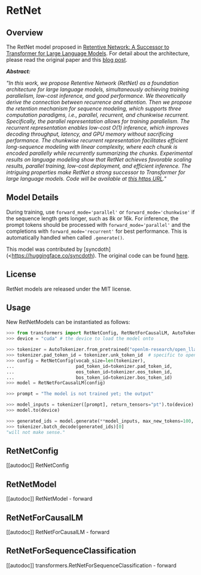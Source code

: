 <!-- MIT License

Copyright (c) 2023  Sehyun Choi and The HuggingFace Inc. team

Permission is hereby granted, free of charge, to any person obtaining a copy
of this software and associated documentation files (the "Software"), to deal
in the Software without restriction, including without limitation the rights
to use, copy, modify, merge, publish, distribute, sublicense, and/or sell
copies of the Software, and to permit persons to whom the Software is
furnished to do so, subject to the following conditions:

The above copyright notice and this permission notice shall be included in all
copies or substantial portions of the Software.

THE SOFTWARE IS PROVIDED "AS IS", WITHOUT WARRANTY OF ANY KIND, EXPRESS OR
IMPLIED, INCLUDING BUT NOT LIMITED TO THE WARRANTIES OF MERCHANTABILITY,
FITNESS FOR A PARTICULAR PURPOSE AND NONINFRINGEMENT. IN NO EVENT SHALL THE
AUTHORS OR COPYRIGHT HOLDERS BE LIABLE FOR ANY CLAIM, DAMAGES OR OTHER
LIABILITY, WHETHER IN AN ACTION OF CONTRACT, TORT OR OTHERWISE, ARISING FROM,
OUT OF OR IN CONNECTION WITH THE SOFTWARE OR THE USE OR OTHER DEALINGS IN THE
SOFTWARE. -->

# RetNet

## Overview

The RetNet model proposed in
[Retentive Network: A Successor to Transformer for Large Language Models](https://arxiv.org/abs/2307.08621).
For detail about the architecture, please read the original paper and this
[blog post](https://medium.com/@choisehyun98/the-rise-of-rnn-review-of-retentive-network-a080a9a1ad1d).

***Abstract:***

*"In this work, we propose Retentive Network (RetNet) as a foundation architecture*
*for large language models, simultaneously achieving training parallelism,*
*low-cost inference, and good performance. We theoretically derive the connection*
*between recurrence and attention. Then we propose the retention mechanism for*
*sequence modeling, which supports three computation paradigms, i.e., parallel,*
*recurrent, and chunkwise recurrent. Specifically, the parallel representation*
*allows for training parallelism. The recurrent representation enables low-cost*
*O(1) inference, which improves decoding throughput, latency, and GPU memory*
*without sacrificing performance. The chunkwise recurrent representation*
*facilitates efficient long-sequence modeling with linear complexity, where each*
*chunk is encoded parallelly while recurrently summarizing the chunks.*
*Experimental results on language modeling show that RetNet achieves favorable*
*scaling results, parallel training, low-cost deployment, and efficient*
*inference. The intriguing properties make RetNet a strong successor to*
*Transformer for large language models. Code will be available at*
*[this https URL](https://www.github.com/microsoft/torchscale)."*


## Model Details

During training, use `forward_mode='parallel'` or `forward_mode='chunkwise'` if the sequence length
gets longer, such as 8k or 16k. For inference, the prompt tokens should be processed with
`forward_mode='parallel'` and the completions with `forward_mode='recurrent'` for best performance.
This is automatically handled when called `.generate()`.

This model was contributed by [syncdoth](<https://huggingface.co/syncdoth).
The original code can be found [here](https://github.com/syncdoth/retnet).


## License

RetNet models are released under the MIT license.

## Usage

New RetNetModels can be instantiated as follows:

```python
>>> from transformers import RetNetConfig, RetNetForCausalLM, AutoTokenizer
>>> device = "cuda" # the device to load the model onto

>>> tokenizer = AutoTokenizer.from_pretrained("openlm-research/open_llama_3b_v2")  # or any tokenizer of your choice
>>> tokenizer.pad_token_id = tokenizer.unk_token_id  # specific to open_llama models
>>> config = RetNetConfig(vocab_size=len(tokenizer),
...                       pad_token_id=tokenizer.pad_token_id,
...                       eos_token_id=tokenizer.eos_token_id,
...                       bos_token_id=tokenizer.bos_token_id)
>>> model = RetNetForCausalLM(config)

>>> prompt = "The model is not trained yet; the output"

>>> model_inputs = tokenizer([prompt], return_tensors="pt").to(device)
>>> model.to(device)

>>> generated_ids = model.generate(**model_inputs, max_new_tokens=100, do_sample=True)
>>> tokenizer.batch_decode(generated_ids)[0]
"will not make sense."
```

## RetNetConfig

[[autodoc]] RetNetConfig

## RetNetModel

[[autodoc]] RetNetModel
    - forward


## RetNetForCausalLM

[[autodoc]] RetNetForCausalLM
    - forward

## RetNetForSequenceClassification

[[autodoc]] transformers.RetNetForSequenceClassification
    - forward
